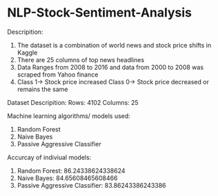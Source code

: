 # NLP-Stock-Sentiment-Analysis

Descripition: 
1. The dataset is a combination of world news and stock price shifts in Kaggle
2. There are 25 columns of top news headlines 
3. Data Ranges from 2008 to 2016 and data from 2000 to 2008 was scraped from Yahoo finance
4. Class 1-> Stock price increased 
   Class 0-> Stock price decreased or remains the same

Dataset Descripition: 
Rows: 4102
Columns: 25

Machine learning algorithms/ models used: 
1. Random Forest 
2. Naive Bayes
3. Passive Aggressive Classifier

Accurcay of indiviual models: 
1. Random Forest: 86.24338624338624
2. Naive Bayes: 84.65608465608466
3. Passive Aggressive Classifier: 83.86243386243386
